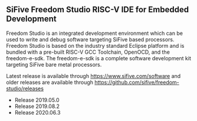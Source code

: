 SiFive Freedom Studio RISC-V IDE for Embedded Development
--------

Freedom Studio is an integrated development environment which can be used to write and debug software targeting SiFive based processors. Freedom Studio is based on the industry standard Eclipse platform and is bundled with a pre-built RISC-V GCC Toolchain, OpenOCD, and the freedom-e-sdk. The freedom-e-sdk is a complete software development kit targeting SiFive bare metal processors.

Latest release is available through https://www.sifive.com/software and older releases are available through https://github.com/sifive/freedom-studio/releases

- Release 2019.05.0
- Release 2019.08.2
- Release 2020.06.3
